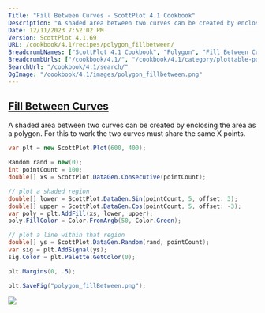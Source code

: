 ```yaml
---
Title: "Fill Between Curves - ScottPlot 4.1 Cookbook"
Description: "A shaded area between two curves can be created by enclosing the area as a polygon. For this to work the two curves must share the same X points."
Date: 12/11/2023 7:52:02 PM
Version: ScottPlot 4.1.69
URL: /cookbook/4.1/recipes/polygon_fillbetween/
BreadcrumbNames: ["ScottPlot 4.1 Cookbook", "Polygon", "Fill Between Curves"]
BreadcrumbUrls: ["/cookbook/4.1/", "/cookbook/4.1/category/plottable-polygon", "/cookbook/4.1/recipes/polygon_fillbetween/"]
SearchUrl: "/cookbook/4.1/search/"
OgImage: "/cookbook/4.1/images/polygon_fillbetween.png"
---
```


<h2><a href='/cookbook/4.1/recipes/polygon_fillbetween/'>Fill Between Curves</a></h2>

A shaded area between two curves can be created by enclosing the area as a polygon. For this to work the two curves must share the same X points.

```cs
var plt = new ScottPlot.Plot(600, 400);

Random rand = new(0);
int pointCount = 100;
double[] xs = ScottPlot.DataGen.Consecutive(pointCount);

// plot a shaded region
double[] lower = ScottPlot.DataGen.Sin(pointCount, 5, offset: 3);
double[] upper = ScottPlot.DataGen.Cos(pointCount, 5, offset: -3);
var poly = plt.AddFill(xs, lower, upper);
poly.FillColor = Color.FromArgb(50, Color.Green);

// plot a line within that region
double[] ys = ScottPlot.DataGen.Random(rand, pointCount);
var sig = plt.AddSignal(ys);
sig.Color = plt.Palette.GetColor(0);

plt.Margins(0, .5);

plt.SaveFig("polygon_fillBetween.png");
```

<img src='../../images/polygon_fillbetween.png' class='d-block mx-auto my-5' />



